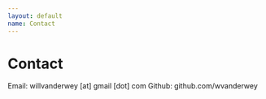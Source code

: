 ```yaml
---
layout: default
name: Contact 
---
```

# Contact 

Email: willvanderwey [at] gmail [dot] com
Github: github.com/wvanderwey

